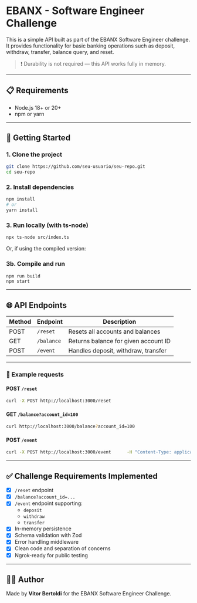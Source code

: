 
# EBANX - Software Engineer Challenge

This is a simple API built as part of the EBANX Software Engineer challenge. It provides functionality for basic banking operations such as deposit, withdraw, transfer, balance query, and reset.

> ❗ Durability is not required — this API works fully in memory.

---

## 📋 Requirements

- Node.js 18+ or 20+
- npm or yarn

---

## 🚀 Getting Started

### 1. Clone the project
```bash
git clone https://github.com/seu-usuario/seu-repo.git
cd seu-repo
```

### 2. Install dependencies
```bash
npm install
# or
yarn install
```

### 3. Run locally (with ts-node)
```bash
npx ts-node src/index.ts
```

Or, if using the compiled version:

### 3b. Compile and run
```bash
npm run build
npm start
```

---

## 🌐 API Endpoints

| Method | Endpoint         | Description                           |
|--------|------------------|---------------------------------------|
| POST   | `/reset`         | Resets all accounts and balances      |
| GET    | `/balance`       | Returns balance for given account ID |
| POST   | `/event`         | Handles deposit, withdraw, transfer   |

---

### 🧪 Example requests

#### POST `/reset`
```bash
curl -X POST http://localhost:3000/reset
```

#### GET `/balance?account_id=100`
```bash
curl http://localhost:3000/balance?account_id=100
```

#### POST `/event`
```bash
curl -X POST http://localhost:3000/event      -H "Content-Type: application/json"      -d '{"type":"deposit", "destination":"100", "amount":10}'
```

---

## ✅ Challenge Requirements Implemented

- [x] `/reset` endpoint
- [x] `/balance?account_id=...`
- [x] `/event` endpoint supporting:
  - `deposit`
  - `withdraw`
  - `transfer`
- [x] In-memory persistence
- [x] Schema validation with Zod
- [x] Error handling middleware
- [x] Clean code and separation of concerns
- [x] Ngrok-ready for public testing

---

## 👨‍💻 Author

Made by **Vitor Bertoldi** for the EBANX Software Engineer Challenge.
